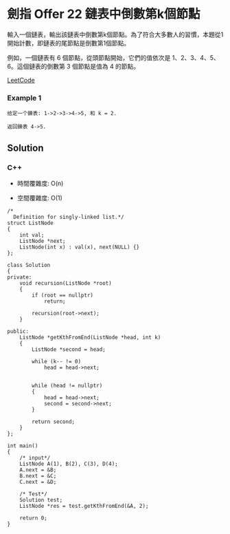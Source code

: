 # 劍指 Offer 22 鏈表中倒數第k個節點

輸入一個鏈表，輸出該鏈表中倒數第k個節點。為了符合大多數人的習慣，本題從1開始計數，即鏈表的尾節點是倒數第1個節點。

例如，一個鏈表有 6 個節點，從頭節點開始，它們的值依次是 1、2、3、4、5、6。這個鏈表的倒數第 3 個節點是值為 4 的節點。

[LeetCode](https://leetcode-cn.com/problems/lian-biao-zhong-dao-shu-di-kge-jie-dian-lcof/)


### Example 1

```
给定一个鍊表: 1->2->3->4->5, 和 k = 2.

返回鍊表 4->5.

```

## Solution  


### C++

* 時間覆雜度: O(n) 

* 空間覆雜度: O(1) 


```
/*
  Definition for singly-linked list.*/
struct ListNode
{
    int val;
    ListNode *next;
    ListNode(int x) : val(x), next(NULL) {}
};

class Solution
{
private:
    void recursion(ListNode *root)
    {
        if (root == nullptr)
            return;

        recursion(root->next);
    }

public:
    ListNode *getKthFromEnd(ListNode *head, int k)
    {
        ListNode *second = head;

        while (k-- != 0)
            head = head->next;
        

        while (head != nullptr)
        {
            head = head->next;
            second = second->next;
        }

        return second;
    }
};

int main()
{
    /* input*/
    ListNode A(1), B(2), C(3), D(4);
    A.next = &B;
    B.next = &C;
    C.next = &D;

    /* Test*/
    Solution test;
    ListNode *res = test.getKthFromEnd(&A, 2);

    return 0;
}
```